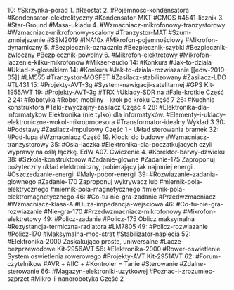 10: #Skrzynka-porad 
	1. #Reostat 
	2. #Pojemnosc-kondensatora #Kondensator-elektrolityczny #Kondensator-MKT #CMOS #4541-licznik
	3. #Star-Ground #Masa-ukladu
	4. #Wzmacniacz-mikrofonowy-tranzystorowy #Wzmacniacz-mikrofonowy-scalony #Tranzystor-MAT #Szum-zmniejszenie #SSM2019 #INA10x #Mikrofon-pojemnościowy #Mikrofon-dynamiczny 
	5. #Bezpiecznik-oznacznie #Bezpiecznik-szybki #Bezpiecznik-zwloczny #Bezpiecznik-powolny
	6. #Mikrofon-elektretowy #Mikrofon-laczenie-kilku-mikrofonow #Mikser-audio
14: #Konkurs #Jak-to-dziala #Uklad-z-glosnikiem 
14: #Konkurs #Jak-to-dziala-rozwiazanie [[edw-2010-05]] #LM555 #Tranzystor-MOSFET #Zasilacz-stabilizowany #Zasilacz-LDO #TL431 
15: #Projekty-AVT-3g #System-nawigacji-satelitarnej #GPS Kit-1955AVT
19: #Projekty-AVT-3g #TRX #Uklady-SDR na #Fale-krotkie Część 2
24: #Robotyka #Robot-mobilny - krok po kroku Część 7
26: #Kuchnia-konstruktora #Taki-zwyczajny-zasilacz Część 4
28: #Elektronika-dla-informatykow Elektronika (nie tylko) dla informatyków. #Elementy-i-uklady-elektroniczne-wokol-mikroprocesora #Transformator-idealny Wykład 3
30: #Podstawy #Zasilacz-impulsowy Część 1 - Układ sterowania bramek
32: #Pod-lupa #Wzmacniacz Część 19. Klocki do budowy #Wzmacniacz-tranzystorowy 
35: #Osla-laczka #Elektronika-dla-poczatkujacych czyli wyprawy na oślą łączkę. EdW A07. Ćwiczenie 4. #Korektor-barwy-dzwieku
38: #Szkola-konstruktorow #Zadanie-glowne #Zadanie-175 Zaproponuj pożyteczny układ elektroniczny, pobierający jak najmniej energii. #Oszczedzanie-energii #Maly-pobor-energii
39: #Rozwiazanie-zadania-glownego #Zadanie-170 Zaproponuj wykrywacz lub #miernik-pola-elektrycznego #miernik-pola-magnetycznego #miernik-pola-elektromagnetycznego 
46: #Co-tu-nie-gra-zadanie #Przedwzmacniacz #Wzmacniacz-klasa-A #Duza-impedancja-wejsciowa
46: #Co-tu-nie-gra-rozwiazanie #Nie-gra-170 #Przedwzmacniacz-mikrofonowy #Mikrofon-elektretowy 
49: #Policz-zadanie #Policz-175 Oblicz maksymalna #Rezystancja-termiczna-radiatora #LM7805
49: #Policz-rozwiazanie #Policz-170 #Maksymalna-moc-strat #Stabilizator-napiecia 
52: #Elektronika-2000 Zaskakująco proste, uniwersalne #Lacze-bezprzewodowe Kit-2956AVT
56: #Elektronika-2000 #Rower-oswietlenie System oswietlenia rowerowego #Projekty-AVT Kit-2951AVT
62: #Forum-czytelnikow #AVR + #IIC + #Kontroler = Tanie #Sterowanie #Zdalne-sterowanie
66: #Magazyn-elektroniki-uzytkowej #Poznac-i-zrozumiec-szprzet #Mikro-i-nanorobotyka Część 2